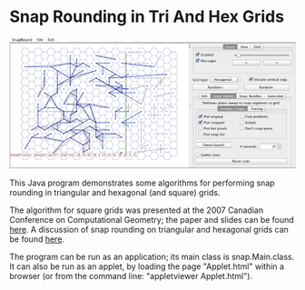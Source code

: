 Snap Rounding in Tri And Hex Grids
===========

![Screen shot.](screenshot.jpg)

This Java program demonstrates some algorithms for performing
snap rounding in triangular and hexagonal (and square) grids.

The algorithm for square grids was presented at the 2007 Canadian Conference
on Computational Geometry; the paper and slides can be found [here](notes/cccg2007).
A discussion of snap rounding on triangular and hexagonal grids
can be found [here](notes/hsnap.pdf).
 
The program can be run as an application; its main class is snap.Main.class.
It can also be run as an applet, by loading the page "Applet.html" within a browser
(or from the command line: "appletviewer Applet.html").


